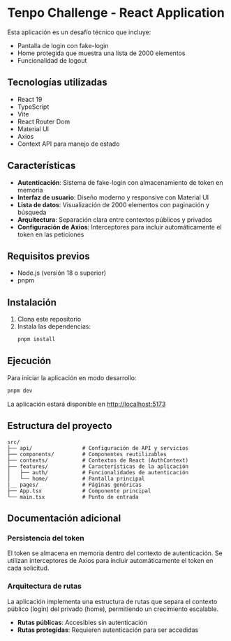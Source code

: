 # Tenpo Challenge - React Application

Esta aplicación es un desafío técnico que incluye:
- Pantalla de login con fake-login
- Home protegida que muestra una lista de 2000 elementos
- Funcionalidad de logout

## Tecnologías utilizadas

- React 19
- TypeScript
- Vite
- React Router Dom
- Material UI
- Axios
- Context API para manejo de estado

## Características

- **Autenticación**: Sistema de fake-login con almacenamiento de token en memoria
- **Interfaz de usuario**: Diseño moderno y responsive con Material UI
- **Lista de datos**: Visualización de 2000 elementos con paginación y búsqueda
- **Arquitectura**: Separación clara entre contextos públicos y privados
- **Configuración de Axios**: Interceptores para incluir automáticamente el token en las peticiones

## Requisitos previos

- Node.js (versión 18 o superior)
- pnpm

## Instalación

1. Clona este repositorio
2. Instala las dependencias:
   ```bash
   pnpm install
   ```

## Ejecución

Para iniciar la aplicación en modo desarrollo:

```bash
pnpm dev
```

La aplicación estará disponible en [http://localhost:5173](http://localhost:5173)

## Estructura del proyecto

```
src/
├── api/                # Configuración de API y servicios
├── components/         # Componentes reutilizables
├── contexts/           # Contextos de React (AuthContext)
├── features/           # Características de la aplicación
│   ├── auth/           # Funcionalidades de autenticación
│   └── home/           # Pantalla principal
|__ pages/              # Páginas genéricas
├── App.tsx             # Componente principal
└── main.tsx            # Punto de entrada
```

## Documentación adicional

### Persistencia del token

El token se almacena en memoria dentro del contexto de autenticación. Se utilizan interceptores de Axios para incluir automáticamente el token en cada solicitud.

### Arquitectura de rutas

La aplicación implementa una estructura de rutas que separa el contexto público (login) del privado (home), permitiendo un crecimiento escalable.

- **Rutas públicas**: Accesibles sin autenticación
- **Rutas protegidas**: Requieren autenticación para ser accedidas